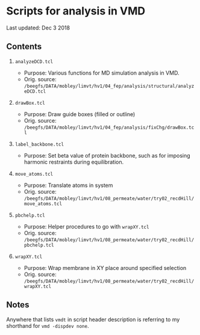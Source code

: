 # Scripts for analysis in VMD

Last updated: Dec 3 2018

## Contents

1. `analyzeDCD.tcl`
    * Purpose:          Various functions for MD simulation analysis in VMD.
    * Orig. source:     `/beegfs/DATA/mobley/limvt/hv1/04_fep/analysis/structural/analyzeDCD.tcl`

2. `drawBox.tcl`
    * Purpose:          Draw guide boxes (filled or outline)
    * Orig. source:     `/beegfs/DATA/mobley/limvt/hv1/04_fep/analysis/fixChg/drawBox.tcl`

2. `label_backbone.tcl`
    * Purpose:          Set beta value of protein backbone, such as for imposing harmonic restraints during equilibration.

3. `move_atoms.tcl`
    * Purpose:          Translate atoms in system
    * Orig. source:     `/beegfs/DATA/mobley/limvt/hv1/08_permeate/water/try02_recdHill/move_atoms.tcl`

4. `pbchelp.tcl`
    * Purpose:          Helper procedures to go with `wrapXY.tcl`
    * Orig. source:     `/beegfs/DATA/mobley/limvt/hv1/08_permeate/water/try02_recdHill/pbchelp.tcl`

5. `wrapXY.tcl`
    * Purpose:          Wrap membrane in XY place around specified selection
    * Orig. source:     `/beegfs/DATA/mobley/limvt/hv1/08_permeate/water/try02_recdHill/wrapXY.tcl`


## Notes
Anywhere that lists `vmdt` in script header description is referring to my shorthand for `vmd -dispdev none`.

